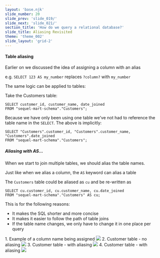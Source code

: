 ```yaml
---
layout: 'base.njk'
slide_number: 20
slide_prev: 'slide_019/'
slide_next: 'slide_021/'
section_title: 'How do we query a relational database?'
slide_title: Aliasing Revisited
theme: 'theme_002'
slide_layout: 'grid-2'
---
```


<section class="slide__text">

#### Table aliasing

Earlier on we discussed the idea of assigning a column with an alias

e.g. `SELECT 123 AS my_number` replaces `?column?` with `my_number`

The same logic can be applied to tables:

Take the Customers table:

```
SELECT customer_id, customer_name, date_joined
FROM "sequel-mart-schema"."Customers";
```

Because we have only been using one table we've not had to reference the table name in the `SELECT`.  The above is implicitly:
```
SELECT "Customers".customer_id, "Customers".customer_name, "Customers".date_joined
FROM "sequel-mart-schema"."Customers";
```


##### Aliasing with AS...

When we start to join multiple tables, we should alias the table names.

Just like when we alias a column, the `AS` keyword can alias a table

The `Customers` table could be aliased as `cu` and be re-written as
```
SELECT cu.customer_id, cu.customer_name, cu.date_joined
FROM "sequel-mart-schema"."Customers" AS cu;
```

This is for the following reasons:
- It makes the SQL shorter and more concise
- It makes it easier to follow the path of table joins
- If the table name changes, we only have to change it in one place per query

</section>

<section class="slide__images">
<caption>1. Example of a column name being assigned</caption>
<img src="{{ '../../images/002_SELECT_As_Alias.png' | url }}" />
<caption>2. Customer table - no aliasing</caption>
<img src="{{ '../../images/002_Aliasing_Customers_1.png' | url }}" />
<caption>3. Customer table - with aliasing</caption>
<img src="{{ '../../images/002_Aliasing_Customers_2.png' | url }}" />
<caption>4. Customer table - with aliasing</caption>
<img src="{{ '../../images/002_Aliasing_Customers_3.png' | url }}" />

</section>
